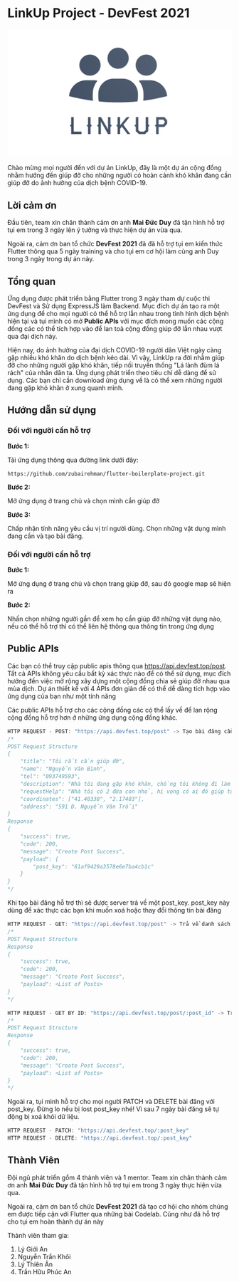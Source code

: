 # LinkUp Project - DevFest 2021

![Logo](./logo.png)

Chào mừng mọi người đến với dự án LinkUp, đây là một dự án cộng đồng nhằm hướng đến giúp đỡ cho những người có hoàn cảnh khó khăn đang cần giúp đỡ do ảnh hưởng của dịch bệnh COVID-19.

## Lời cảm ơn

Đầu tiên, team xin chân thành cảm ơn anh **Mai Đức Duy** đã tận hình hỗ trợ tụi em trong 3 ngày lên ý tưởng và thực hiện dự án vừa qua.

Ngoài ra, cảm ơn ban tổ chức **DevFest 2021** đã đã hỗ trợ tụi em kiến thức Flutter thông qua 5 ngày training và cho tụi em cơ hội làm cùng anh Duy trong 3 ngày trong dự án này.

## Tổng quan

Ứng dụng được phát triển bằng Flutter trong 3 ngày tham dự cuộc thi DevFest và Sử dụng ExpressJS làm Backend. Mục đích dự án tạo ra một ứng dụng để cho mọi người có thể hỗ trợ lẫn nhau trong tình hình dịch bệnh hiện tại và tụi mình có mở **Public APIs** với mục đích mong muốn các cộng đồng các có thể tích hợp vào để lan toả cộng đồng giúp đỡ lẫn nhau vượt qua đại dịch này.

Hiện nay, do ảnh hưởng của đại dịch COVID-19 người dân Việt ngày càng gặp nhiều khó khăn do dịch bệnh kéo dài. Vì vậy, LinkUp ra đời nhằm giúp đỡ cho những người gặp khó khăn, tiếp nối truyền thống "Lá lành đùm lá rách" của nhân dân ta. Ứng dụng phát triển theo tiêu chí dễ dàng để sử dụng. Các bạn chỉ cần download ứng dụng về là có thể xem những người đang gặp khó khăn ở xung quanh mình.

## Hướng dẫn sử dụng

### Đối với người cần hỗ trợ

**Bước 1:**

Tải ứng dụng thông qua đường link dưới đây:

```
https://github.com/zubairehman/flutter-boilerplate-project.git
```

**Bước 2:**

Mở ứng dụng ở trang chủ và chọn mình cần giúp đỡ

**Bước 3:**

Chấp nhận tính năng yêu cầu vị trí người dùng. Chọn những vật dụng mình đang cần và tạo bài đăng.

### Đối với người cần hỗ trợ

**Bước 1:**

Mở ứng dụng ở trang chủ và chọn trang giúp đỡ, sau đó google map sẽ hiện ra

**Bước 2:**

Nhấn chọn những người gần để xem họ cần giúp đỡ những vật dụng nào, nếu có thể hỗ trợ thì có thể liên hệ thông qua thông tin trong ứng dụng

## Public APIs

Các bạn có thể truy cập public apis thông qua https://api.devfest.top/post. Tất cả APIs không yêu cầu bất kỳ xác thực nào để có thể sử dụng, mục đích hướng đến việc mở rộng xây dựng một cộng đồng chia sẻ giúp đỡ nhau qua mùa dịch. Dự án thiết kế với 4 APIs đơn giản để có thể dễ dàng tích hợp vào ứng dụng của bạn như một tính năng

Các public APIs hỗ trợ cho các cộng đồng các có thể lấy về để lan rộng cộng đồng hỗ trợ hơn ở những ứng dụng cộng đồng khác.

```js
HTTP REQUEST - POST: "https://api.devfest.top/post" -> Tạo bài đăng cần hỗ trợ.
/*
POST Request Structure
{
    "title": "Tôi rất cần giúp đỡ",
    "name": "Nguyễn Văn Bình",
    "tel": "093749593",
    "description": "Nhà tôi đang gặp khó khăn, chồng tôi không đi làm được 3 tháng nay rồi",
    "requestHelp": "Nhà tôi có 2 đứa con nhỏ, hi vọng có ai đó giúp tôi một ít sữa cho con",
    "coordinates": ["41.40338", "2.17403"],
    "address": "591 Đ. Nguyễn Văn Trỗi"
}
Response
{
    "success": true,
    "code": 200,
    "message": "Create Post Success",
    "payload": {
        "post_key": "61af9429a3578e6e7ba4cb1c"
    }
}
*/
```

Khi tạo bài đăng hỗ trợ thì sẽ được server trả về một post_key. post_key này dùng để xác thực các bạn khi muốn xoá hoặc thay đổi thông tin bài đăng

```js
HTTP REQUEST - GET: "https://api.devfest.top/post" -> Trả về danh sách các bài đăng hỗ trợ
/*
POST Request Structure
Response
{
    "success": true,
    "code": 200,
    "message": "Create Post Success",
    "payload": <List of Posts>
}
*/
```

```js
HTTP REQUEST - GET BY ID: "https://api.devfest.top/post/:post_id" -> Trả về danh sách các bài đăng hỗ trợ
/*
POST Request Structure
Response
{
    "success": true,
    "code": 200,
    "message": "Create Post Success",
    "payload": <List of Posts>
}
*/
```

Ngoài ra, tụi mình hỗ trợ cho mọi người PATCH và DELETE bài đăng với post_key. Đừng lo nếu bị lost post_key nhé! Vì sau 7 ngày bài đăng sẽ tự động bị xoá khỏi dữ liệu.

```js
HTTP REQUEST - PATCH: "https://api.devfest.top/:post_key"
HTTP REQUEST - DELETE: "https://api.devfest.top/:post_key"
```

## Thành Viên

Đội ngũ phát triển gồm 4 thành viên và 1 mentor.
Team xin chân thành cảm ơn anh **Mai Đức Duy** đã tận hình hỗ trợ tụi em trong 3 ngày thực hiện vừa qua.

Ngoài ra, cảm ơn ban tổ chức **DevFest 2021** đã tạo cơ hội cho nhóm chúng em được tiếp cận với Flutter qua những bài Codelab. Cũng như đã hỗ trợ cho tụi em hoàn thành dự án này

Thành viên tham gia:

1. Lý Giới An
2. Nguyễn Trần Khôi
3. Lý Thiên Ân
4. Trần Hữu Phúc An
